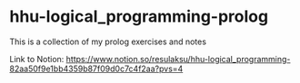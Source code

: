 # hhu-logical_programming-prolog

This is a collection of my prolog exercises and notes

Link to Notion: https://www.notion.so/resulaksu/hhu-logical_programming-82aa50f9e1bb4359b87f09d0c7c4f2aa?pvs=4
